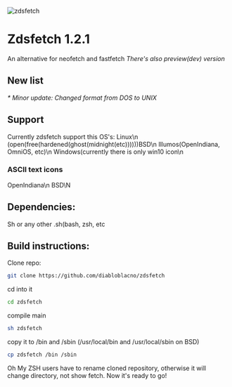 ![zdsfetch](https://github.com/user-attachments/assets/649fe5a6-666f-49f0-8561-b90b3eb6e032)

# Zdsfetch 1.2.1
An alternative for neofetch and fastfetch
_There's also preview(dev) version_
## New list
  _* Minor update: Changed format from DOS to UNIX_
## Support 
Currently zdsfetch support this OS's:
Linux\n
(open(free(hardened(ghost(midnight(etc))))))BSD\n
Illumos(OpenIndiana, OmniOS, etc)\n
Windows(currently there is only win10 icon\n
### ASCII text icons
OpenIndiana\n
BSD\N
## Dependencies:
Sh or any other .sh(bash, zsh, etc
## Build instructions:
Clone repo:
```sh
git clone https://github.com/diabloblacno/zdsfetch
```
cd into it
```sh
cd zdsfetch
```
compile main
```sh
sh zdsfetch
```
copy it to /bin and /sbin (/usr/local/bin and /usr/local/sbin on BSD)
```sh
cp zdsfetch /bin /sbin
```
Oh My ZSH users have to rename cloned repository, otherwise it will change directory, not show fetch.
Now it's ready to go!
